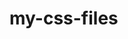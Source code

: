 # my-css-files
<style>
  .question-block {
       font-family: 'Baloo Da 2', Arial, sans-serif;
       font-size: medium;
       background: #fff;
       border: 1px solid #ccc;
       border-radius: 10px;
       padding: 15px;
       margin-bottom: 20px;
       box-shadow: 0 2px 6px rgba(0,0,0,0.1);
       display: none;
        }
       .options {
        margin: 10px 0;
        }
       .options span {
        display: block;
        padding: 5px 10px;
         }

     .acc {
       background-color: #28a745;
       color: white;
       padding: 10px 20px;
       font-size: 16px;
       border: none;
       border-radius: 50px;
       cursor: pointer;
       transition: background-color 0.3s ease, transform 0.3s ease;
       box-shadow: 0 4px 8px rgba(0, 0, 0, 0.2);
       margin-top: 10px;
     }

     .acc:hover, .active {
       background-color: #218838;
       transform: scale(1.05);
     }

     .pnl {
       display: none;
       margin-top: 15px;
       padding: 12px;
       background-color: #eaf7e4;
       border-radius: 10px;
       color: #3e8e41;
       font-size: 16px;
       border: 2px solid #28a745;
     }

     .pagination {
       text-align: right;
       margin-top: 20px;
     }

     .pagination button {
       background-color: #007bff;
       color: white;
       border: none;
       padding: 8px 12px;
       margin: 2px;
       border-radius: 5px;
       cursor: pointer;
     }

     .pagination button.active {
       background-color: #0056b3;
     }
</style>
